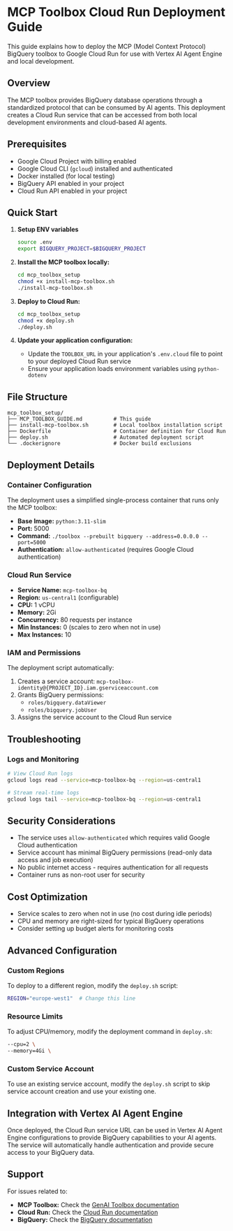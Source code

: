# MCP Toolbox Cloud Run Deployment Guide

This guide explains how to deploy the MCP (Model Context Protocol) BigQuery toolbox to Google Cloud Run for use with Vertex AI Agent Engine and local development.

## Overview

The MCP toolbox provides BigQuery database operations through a standardized protocol that can be consumed by AI agents. This deployment creates a Cloud Run service that can be accessed from both local development environments and cloud-based AI agents.

## Prerequisites

- Google Cloud Project with billing enabled
- Google Cloud CLI (`gcloud`) installed and authenticated
- Docker installed (for local testing)
- BigQuery API enabled in your project
- Cloud Run API enabled in your project

## Quick Start

1. **Setup ENV variables**
   ```bash
   source .env
   export BIGQUERY_PROJECT=$BIGQUERY_PROJECT
   ```

2. **Install the MCP toolbox locally:**
   ```bash
   cd mcp_toolbox_setup
   chmod +x install-mcp-toolbox.sh
   ./install-mcp-toolbox.sh
   ```

3. **Deploy to Cloud Run:**
   ```bash
   cd mcp_toolbox_setup
   chmod +x deploy.sh
   ./deploy.sh
   ```

4. **Update your application configuration:**
   - Update the `TOOLBOX_URL` in your application's `.env.cloud` file to point to your deployed Cloud Run service
   - Ensure your application loads environment variables using `python-dotenv`

## File Structure

```
mcp_toolbox_setup/
├── MCP_TOOLBOX_GUIDE.md          # This guide
├── install-mcp-toolbox.sh        # Local toolbox installation script
├── Dockerfile                    # Container definition for Cloud Run
├── deploy.sh                     # Automated deployment script
└── .dockerignore                 # Docker build exclusions
```

## Deployment Details

### Container Configuration

The deployment uses a simplified single-process container that runs only the MCP toolbox:

- **Base Image:** `python:3.11-slim`
- **Port:** 5000
- **Command:** `./toolbox --prebuilt bigquery --address=0.0.0.0 --port=5000`
- **Authentication:** `allow-authenticated` (requires Google Cloud authentication)

### Cloud Run Service

- **Service Name:** `mcp-toolbox-bq`
- **Region:** `us-central1` (configurable)
- **CPU:** 1 vCPU
- **Memory:** 2Gi
- **Concurrency:** 80 requests per instance
- **Min Instances:** 0 (scales to zero when not in use)
- **Max Instances:** 10

### IAM and Permissions

The deployment script automatically:

1. Creates a service account: `mcp-toolbox-identity@{PROJECT_ID}.iam.gserviceaccount.com`
2. Grants BigQuery permissions:
   - `roles/bigquery.dataViewer`
   - `roles/bigquery.jobUser`
3. Assigns the service account to the Cloud Run service

## Troubleshooting

### Logs and Monitoring

```bash
# View Cloud Run logs
gcloud logs read --service=mcp-toolbox-bq --region=us-central1

# Stream real-time logs
gcloud logs tail --service=mcp-toolbox-bq --region=us-central1
```

## Security Considerations

- The service uses `allow-authenticated` which requires valid Google Cloud authentication
- Service account has minimal BigQuery permissions (read-only data access and job execution)
- No public internet access - requires authentication for all requests
- Container runs as non-root user for security

## Cost Optimization

- Service scales to zero when not in use (no cost during idle periods)
- CPU and memory are right-sized for typical BigQuery operations
- Consider setting up budget alerts for monitoring costs

## Advanced Configuration

### Custom Regions

To deploy to a different region, modify the `deploy.sh` script:

```bash
REGION="europe-west1"  # Change this line
```

### Resource Limits

To adjust CPU/memory, modify the deployment command in `deploy.sh`:

```bash
--cpu=2 \
--memory=4Gi \
```

### Custom Service Account

To use an existing service account, modify the `deploy.sh` script to skip service account creation and use your existing one.

## Integration with Vertex AI Agent Engine

Once deployed, the Cloud Run service URL can be used in Vertex AI Agent Engine configurations to provide BigQuery capabilities to your AI agents. The service will automatically handle authentication and provide secure access to your BigQuery data.

## Support

For issues related to:
- **MCP Toolbox:** Check the [GenAI Toolbox documentation](https://googleapis.github.io/genai-toolbox/)
- **Cloud Run:** Check the [Cloud Run documentation](https://cloud.google.com/run/docs)
- **BigQuery:** Check the [BigQuery documentation](https://cloud.google.com/bigquery/docs)
